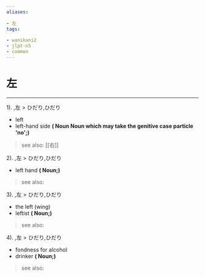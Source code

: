 ```yaml
---
aliases:
    
- 左
tags:
    
- wanikani2
- jlpt-n5
- common
---
```


# 左
---
1).
,左 > ひだり,ひだり

- left
- left-hand side
**( Noun Noun which may take the genitive case particle 'no';)**
> see also:  [[右]]
            
2).
,左 > ひだり,ひだり

- left hand
**( Noun;)**
> see also: 
            
3).
,左 > ひだり,ひだり

- the left (wing)
- leftist
**( Noun;)**
> see also: 
            
4).
,左 > ひだり,ひだり

- fondness for alcohol
- drinker
**( Noun;)**
> see also: 
            
